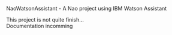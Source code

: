 NaoWatsonAssistant - A Nao project using IBM Watson Assistant

This project is not quite finish...  
Documentation incomming
